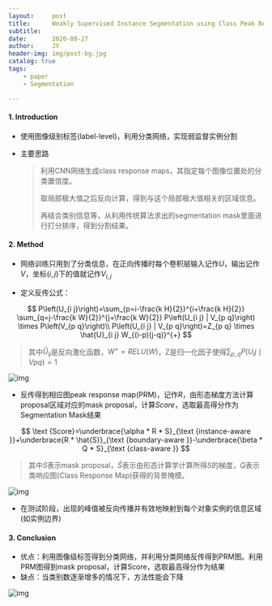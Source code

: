 ```yaml
---
layout:     post
title:      Weakly Supervised Instance Segmentation using Class Peak Response
subtitle:   
date:       2020-08-27
author:     JY
header-img: img/post-bg.jpg
catalog: true
tags:
    - paper
    - Segmentation

---
```




#### 1. Introduction

- 使用图像级别标签(label-level)，利用分类网络，实现弱监督实例分割

- 主要思路

  > 利用CNN网络生成class response maps，其指定每个图像位置处的分类置信度。
  >
  > 取局部极大值之后反向计算，得到与这个局部极大值相关的区域信息。
  >
  > 再结合类别信息等，从利用传统算法求出的segmentation mask里面进行打分排序，得到分割结果。 



#### 2. Method

- 网络训练只用到了分类信息，在正向传播时每个卷积层输入记作$U$，输出记作$V$，坐标$(i,j)$下的值就记作$V_{i,j}$

- 定义反传公式：

$$
P\left(U_{i j}\right)=\sum_{p=i-\frac{k H}{2}}^{i+\frac{k H}{2}} \sum_{q=j-\frac{k W}{2}}^{j+\frac{k W}{2}} P\left(U_{i j} | V_{p q}\right) \times P\left(V_{p q}\right)\\
P\left(U_{i j} | V_{p q}\right)=Z_{p q} \times \hat{U}_{i j} W_{(i-p)(j-q)}^{+}
$$



> 其中$\hat{U}_{ij}$是反向激化函数，$W^+=RELU(W)$，Z是归一化因子使得$\sum_{p,q}P(U_ij \mid Vpq)=1$   



![img](https://github.com/ZJU-CVs/zju-cvs.github.io/raw/master/img/picture/9.png)

- 反传得到相应图peak response map(PRM)，记作$R$，由形态梯度方法计算proposal区域对应的mask proposal，计算$Score$，选取最高得分作为Segmentation Mask结果


$$
\text {Score}=\underbrace{\alpha * R * S}_{\text {instance-aware }}+\underbrace{R * \hat{S}}_{\text {boundary-aware }}-\underbrace{\beta * Q * S}_{\text {class-aware }}
$$

> 其中$S$表示mask proposal，$\hat{S}$表示由形态计算学计算所得$S$的梯度，$Q$表示类响应图(Class Response Map)获得的背景掩模。

![img](https://github.com/ZJU-CVs/zju-cvs.github.io/raw/master/img/picture/PRM.png)

- 在测试阶段，出现的峰值被反向传播并有效地映射到每个对象实例的信息区域(如实例边界)



#### 3.  Conclusion

- 优点：利用图像级标签得到分类网络，并利用分类网络反传得到PRM图。利用PRM图得到mask proposal，计算Score，选取最高得分作为结果
- 缺点：当类别数逐渐增多的情况下，方法性能会下降

![img](https://github.com/ZJU-CVs/zju-cvs.github.io/raw/master/img/picture/PRM1.png)

